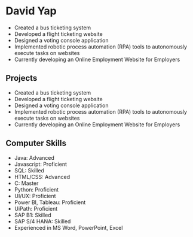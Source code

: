 <!DOCTYPE html>
<html>
<body>
    <div class="profile-container">
        <h1>David Yap</h1>
        <ul class="project">
            <li>Created a bus ticketing system</li>
            <li>Developed a flight ticketing website</li>
            <li>Designed a voting console application</li>
            <li>Implemented robotic process automation (RPA) tools to autonomously execute tasks on websites</li>
            <li>Currently developing an Online Employment Website for Employers</li>
        </ul>
        <h2>Projects</h2>
        <ul class="project">
            <li>Created a bus ticketing system</li>
            <li>Developed a flight ticketing website</li>
            <li>Designed a voting console application</li>
            <li>Implemented robotic process automation (RPA) tools to autonomously execute tasks on websites</li>
            <li>Currently developing an Online Employment Website for Employers</li>
        </ul>
       <div class="skills">
            <h2>Computer Skills</h2>
            <ul class="skills-list">
                <li class="skill-item">Java: Advanced</li>
                <li class="skill-item">Javascript: Proficient</li>
                <li class="skill-item">SQL: Skilled</li>
                <li class="skill-item">HTML/CSS: Advanced</li>
                <li class="skill-item">C: Master</li>
                <li class="skill-item">Python: Proficient</li>
                <li class="skill-item">UI/UX: Proficient</li>
                <li class="skill-item">Power BI, Tableau: Proficient</li>
                <li class="skill-item">UiPath: Proficient</li>
                <li class="skill-item">SAP B1: Skilled</li>
                <li class="skill-item">SAP S/4 HANA: Skilled</li>
                <li class="skill-item">Experienced in MS Word, PowerPoint, Excel</li>
            </ul>
        </div>
    </div>
</body>
</html>
